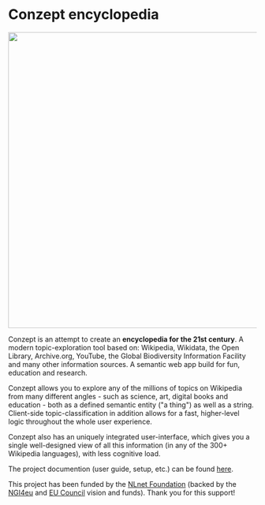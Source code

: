 # Conzept encyclopedia

<a href="https://conze.pt"><img src="http://conze.pt/assets/screenshot_001.webp" align="center" height="600px" width="" ></a>

Conzept is an attempt to create an **encyclopedia for the 21st century**. A modern topic-exploration tool based on: Wikipedia, Wikidata, the Open Library, Archive.org, YouTube, the Global Biodiversity Information Facility and many other information sources. A semantic web app build for fun, education and research.

Conzept allows you to explore any of the millions of topics on Wikipedia from many different angles - such as science, art, digital books and education - both as a defined semantic entity ("a thing") as well as a string. Client-side topic-classification in addition allows for a fast, higher-level logic throughout the whole user experience.

Conzept also has an uniquely integrated user-interface, which gives you a single well-designed view of all this information (in any of the 300+ Wikipedia languages), with less cognitive load.

The project documention (user guide, setup, etc.) can be found [here](https://conze.pt/guide).

This project has been funded by the [NLnet Foundation](https://nlnet.nl/project/Conzept/) (backed by the [NGI4eu](https://www.ngi.eu/) and [EU Council](https://www.consilium.europa.eu/en/european-council/) vision and funds). Thank you for this support! 
